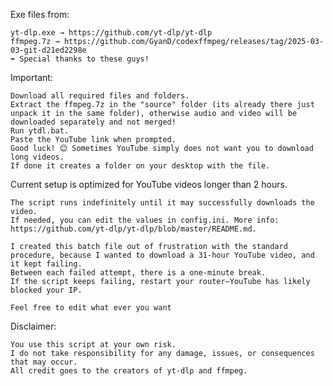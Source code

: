 Exe files from:

    yt-dlp.exe → https://github.com/yt-dlp/yt-dlp
    ffmpeg.7z → https://github.com/GyanD/codexffmpeg/releases/tag/2025-03-03-git-d21ed2298e
    ➡ Special thanks to these guys!

Important:

    Download all required files and folders.
    Extract the ffmpeg.7z in the "source" folder (its already there just unpack it in the same folder), otherwise audio and video will be downloaded separately and not merged!
    Run ytdl.bat.
    Paste the YouTube link when prompted.
    Good luck! 😊 Sometimes YouTube simply does not want you to download long videos.
    If done it creates a folder on your desktop with the file.

Current setup is optimized for YouTube videos longer than 2 hours.

    The script runs indefinitely until it may successfully downloads the video.
    If needed, you can edit the values in config.ini. More info: https://github.com/yt-dlp/yt-dlp/blob/master/README.md.
    
    I created this batch file out of frustration with the standard procedure, because I wanted to download a 31-hour YouTube video, and it kept failing.
    Between each failed attempt, there is a one-minute break.
    If the script keeps failing, restart your router—YouTube has likely blocked your IP.

    Feel free to edit what ever you want
    
Disclaimer:

    You use this script at your own risk.
    I do not take responsibility for any damage, issues, or consequences that may occur.
    All credit goes to the creators of yt-dlp and ffmpeg.
